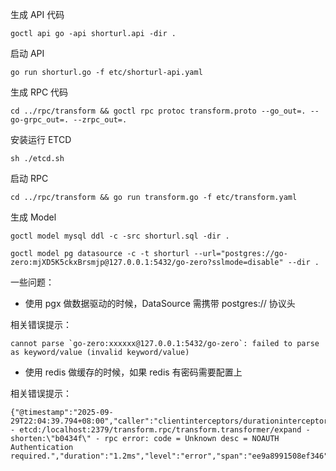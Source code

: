 
生成 API 代码

```shell
goctl api go -api shorturl.api -dir .
```

启动 API

```shell
go run shorturl.go -f etc/shorturl-api.yaml
```

生成 RPC 代码

```shell
cd ../rpc/transform && goctl rpc protoc transform.proto --go_out=. --go-grpc_out=. --zrpc_out=.
```

安装运行 ETCD

```shell
sh ./etcd.sh
```

启动 RPC

```shell
cd ../rpc/transform && go run transform.go -f etc/transform.yaml
```


生成 Model

```shell
goctl model mysql ddl -c -src shorturl.sql -dir .

goctl model pg datasource -c -t shorturl --url="postgres://go-zero:mjXD5K5ckxBrsmjp@127.0.0.1:5432/go-zero?sslmode=disable" --dir .
```


一些问题：

- 使用 pgx 做数据驱动的时候，DataSource 需携带 postgres:// 协议头

相关错误提示：

```shell
cannot parse `go-zero:xxxxxx@127.0.0.1:5432/go-zero`: failed to parse as keyword/value (invalid keyword/value)
```

- 使用 redis 做缓存的时候，如果 redis 有密码需要配置上

相关错误提示：

```shell
{"@timestamp":"2025-09-29T22:04:39.794+08:00","caller":"clientinterceptors/durationinterceptor.go:35","content":"fail - etcd:/localhost:2379/transform.rpc/transform.transformer/expand - shorten:\"b0434f\" - rpc error: code = Unknown desc = NOAUTH Authentication required.","duration":"1.2ms","level":"error","span":"ee9a8991508ef346","trace":"311b02a7b0aa531113cf07b0b43f3ea7"}
```